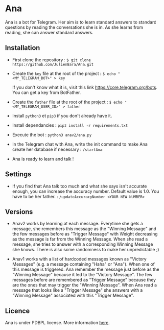 # Ana
Ana is a bot for Telegram. Her aim is to learn standard answers to standard questions by reading the conversations she is in. 
As she learns from reading, she can answer standard answers.


Installation
------------

* First clone the repository :
  `$ git clone https://github.com/JulienBara/Ana.git`

* Create the `key` file at the root of the project :
  `$ echo "<MY_TELEGRAM_BOT>" > key`

  If you don't know what it is, visit this link https://core.telegram.org/bots. You can get a key from BotFather.

* Create the `father` file at the root of the project :
  `$ echo "<MY_TELEGRAM_USER_ID>" > father`

* Install `python3` et `pip3` if you don't already have it.

* Install dependancies :
  `pip3 install -r requirements.txt`

* Execute the bot :
  `python3 anav2/ana.py`

* In the Telegram chat with Ana, write the init command to make Ana create her database if necessary :
  `/startAna`

* Ana is ready to learn and talk !


Settings
-------
* If you find that Ana talk too much and what she says isn't accurate enough, you can increase the accuracy number. Default value is 1.0. You have to be her father. :
  `/updateAccuracyNumber <YOUR NEW NUMBER>`


Versions
------------
* Anav2 works by learning at each message. Everytime she gets a message, she remembers this message as the "Winning Message" and the few messages before as "Trigger Message" with Weight decreasing
as the message is far from the Winning Message. When she read a message, she tries to answer with a corresponding Winning Message she knows. There is also some randomness to make her unpredictable ;)

* Anav1 works with a list of hardcoded messages known as "Victory Messages" (e.g. a message containing "Haha" or "Ana"). When one of this message is triggered. 
Ana remember the message just before as the "Winning Message" because it led to the "Victory Message". The few messages before are remembered as "Trigger Message" because they are the ones that may
 trigger the "Winning Message". When Ana read a message that looks like a "Trigger Message" she answers with a "Winning Message" associated with this "Trigger Message".




Licence
-------

Ana is under PDBPL license. More information [here](http://license.picdeballmer.science).


